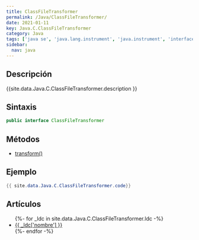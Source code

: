 ```yaml
---
title: ClassFileTransformer
permalink: /Java/ClassFileTransformer/
date: 2021-01-11
key: Java.C.ClassFileTransformer
category: Java
tags: ['java se', 'java.lang.instrument', 'java.instrument', 'interface java', 'Java 1.5']
sidebar: 
  nav: java
---
```


## Descripción
{{site.data.Java.C.ClassFileTransformer.description }}

## Sintaxis
~~~java
public interface ClassFileTransformer
~~~

## Métodos
* [transform()](/Java/ClassFileTransformer/transform)

## Ejemplo
~~~java
{{ site.data.Java.C.ClassFileTransformer.code}}
~~~

## Artículos
<ul>
{%- for _ldc in site.data.Java.C.ClassFileTransformer.ldc -%}
   <li>
       <a href="{{_ldc['url'] }}">{{ _ldc['nombre'] }}</a>
   </li>
{%- endfor -%}
</ul>
